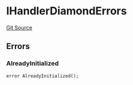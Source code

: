 # IHandlerDiamondErrors
[Git Source](https://github.com/thrackle-io/tron/blob/95d06c720440790216a49a5a69a0411b6dfc3f0f/src/common/IErrors.sol)


## Errors
### AlreadyInitialized

```solidity
error AlreadyInitialized();
```

